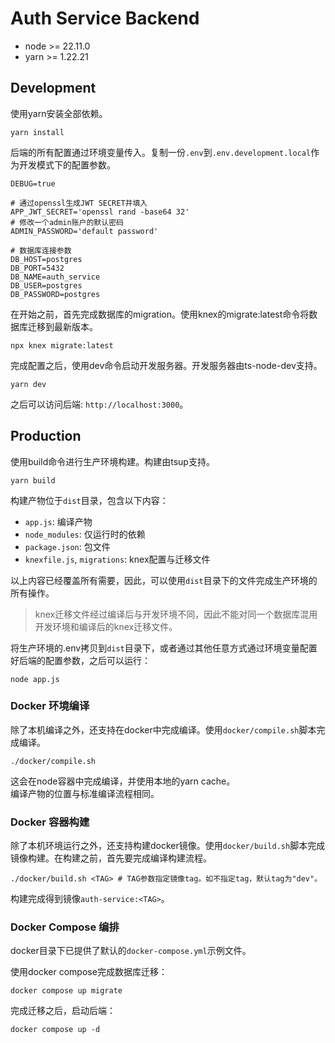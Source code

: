 # Auth Service Backend

* node >= 22.11.0
* yarn >= 1.22.21

## Development

使用yarn安装全部依赖。
```shell
yarn install
```

后端的所有配置通过环境变量传入。复制一份`.env`到`.env.development.local`作为开发模式下的配置参数。
```dotenv
DEBUG=true

# 通过openssl生成JWT SECRET并填入
APP_JWT_SECRET='openssl rand -base64 32'
# 修改一个admin账户的默认密码
ADMIN_PASSWORD='default password'

# 数据库连接参数
DB_HOST=postgres
DB_PORT=5432
DB_NAME=auth_service
DB_USER=postgres
DB_PASSWORD=postgres
```

在开始之前，首先完成数据库的migration。使用knex的migrate:latest命令将数据库迁移到最新版本。
```shell
npx knex migrate:latest
```

完成配置之后，使用dev命令启动开发服务器。开发服务器由ts-node-dev支持。
```shell
yarn dev
```

之后可以访问后端: `http://localhost:3000`。

## Production

使用build命令进行生产环境构建。构建由tsup支持。
```shell
yarn build
```
构建产物位于`dist`目录，包含以下内容：
* `app.js`: 编译产物
* `node_modules`: 仅运行时的依赖
* `package.json`: 包文件
* `knexfile.js`, `migrations`: knex配置与迁移文件

以上内容已经覆盖所有需要，因此，可以使用`dist`目录下的文件完成生产环境的所有操作。

> knex迁移文件经过编译后与开发环境不同，因此不能对同一个数据库混用开发环境和编译后的knex迁移文件。

将生产环境的.env拷贝到`dist`目录下，或者通过其他任意方式通过环境变量配置好后端的配置参数，之后可以运行：
```shell
node app.js
```

### Docker 环境编译

除了本机编译之外，还支持在docker中完成编译。使用`docker/compile.sh`脚本完成编译。
```shell
./docker/compile.sh
```
这会在node容器中完成编译，并使用本地的yarn cache。  
编译产物的位置与标准编译流程相同。

### Docker 容器构建

除了本机环境运行之外，还支持构建docker镜像。使用`docker/build.sh`脚本完成镜像构建。在构建之前，首先要完成编译构建流程。
```shell
./docker/build.sh <TAG> # TAG参数指定镜像tag。如不指定tag，默认tag为"dev"。
```
构建完成得到镜像`auth-service:<TAG>`。

### Docker Compose 编排

docker目录下已提供了默认的`docker-compose.yml`示例文件。

使用docker compose完成数据库迁移：
```shell
docker compose up migrate
```
完成迁移之后，启动后端：
```shell
docker compose up -d
```